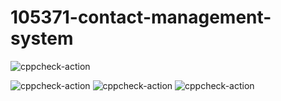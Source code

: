 # 105371-contact-management-system
![cppcheck-action](https://github.com/ArchanaGRR/105371-contact-management-system/workflows/cppcheck-action/badge.svg)

![cppcheck-action](https://github.com/ArchanaGRR/105371-contact-management-system/workflows/cppcheck-action/badge.svg)
![cppcheck-action](https://github.com/ArchanaGRR/105371-contact-management-system/workflows/cppcheck-action/badge.svg)
![cppcheck-action](https://github.com/ArchanaGRR/105371-contact-management-system/workflows/cppcheck-action/badge.svg)
